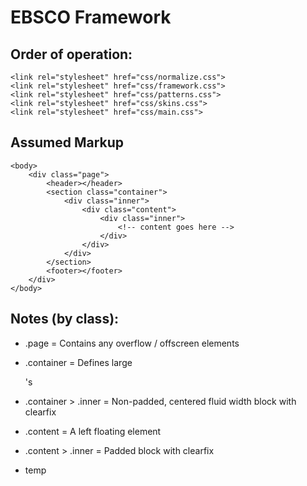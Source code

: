 EBSCO Framework
===============

Order of operation:
-------------------
    <link rel="stylesheet" href="css/normalize.css">
    <link rel="stylesheet" href="css/framework.css">
    <link rel="stylesheet" href="css/patterns.css">
    <link rel="stylesheet" href="css/skins.css">
    <link rel="stylesheet" href="css/main.css">

Assumed Markup
--------------
    <body>
        <div class="page">
            <header></header>
            <section class="container">
                <div class="inner">
                    <div class="content">
                        <div class="inner">
                            <!-- content goes here -->
                        </div>
                    </div>
                </div>
            </section>
            <footer></footer>
        </div>
    </body>

Notes (by class):
-----------------
* .page = Contains any overflow / offscreen elements
* .container = Defines large <section>'s
* .container > .inner = Non-padded, centered fluid width block with clearfix
* .content = A left floating element
* .content > .inner = Padded block with clearfix

* temp